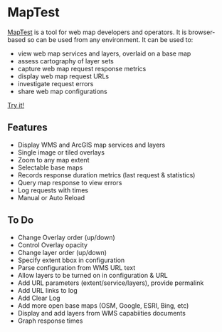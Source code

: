 # MapTest

[MapTest](http://dr-jts.github.io/maptest/maptest.html) is a tool for web map developers and operators.  It is browser-based so can be used from any environment.  It can be used to:

* view web map services and layers, overlaid on a base map
* assess cartography of layer sets
* capture web map request response metrics
* display web map request URLs
* investigate request errors
* share web map configurations

[Try it!](http://dr-jts.github.io/maptest/maptest.html)

## Features

* Display WMS and ArcGIS map services and layers
* Single image or tiled overlays
* Zoom to any map extent
* Selectable base maps
* Records response duration metrics (last request & statistics)
* Query map response to view errors
* Log requests with times
* Manual or Auto Reload

## To Do

* Change Overlay order (up/down)
* Control Overlay opacity
* Change layer order (up/down)
* Specify extent bbox in configuration
* Parse configuration from WMS URL text
* Allow layers to be turned on in configuration & URL
* Add URL parameters (extent/service/layers), provide permalink
* Add URL links to log
* Add Clear Log
* Add more open base maps (OSM, Google, ESRI, Bing, etc)
* Display and add layers from WMS capabiities documents
* Graph response times
